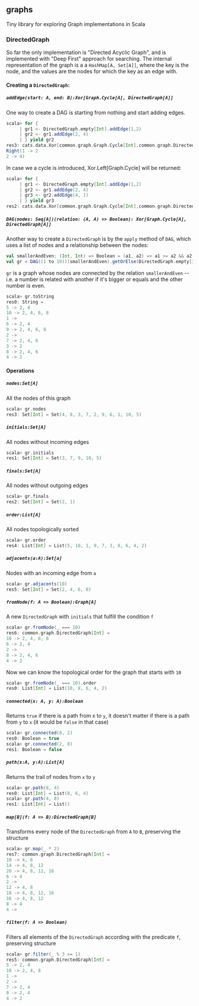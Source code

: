 ## graphs

Tiny library for exploring Graph implementations in Scala

### DirectedGraph
So far the only implementation is "Directed Acyclic Graph", and is implemented with "Deep First" approach for searching. The internal representation of the graph is a a `HashMap[A, Set[A]]`, where the key is the node, and the values are the nodes for which the key as an edge with.

#### Creating a `DirectedGraph`:

##### `addEdge(start: A, end: B):Xor[Graph.Cycle[A], DirectedGraph[A]]`

One way to create a DAG is starting from nothing and start adding edges.

```scala
scala> for {
     | gr1 <- DirectedGraph.empty[Int].addEdge(1,2)
     | gr2 <- gr1.addEdge(2, 4)
     | } yield gr2
res3: cats.data.Xor[common.graph.Graph.Cycle[Int],common.graph.DirectedGraph[Int]] =
Right(1 -> 2
2 -> 4)
```

In case we a cycle is introduced, Xor.Left[Graph.Cycle] will be returned:

```scala
scala> for {
     | gr1 <- DirectedGraph.empty[Int].addEdge(1,2)
     | gr2 <- gr1.addEdge(2, 4)
     | gr3 <- gr2.addEdge(4, 1)
     | } yield gr3
res2: cats.data.Xor[common.graph.Graph.Cycle[Int],common.graph.DirectedGraph[Int]] = Left(Cycle(List(4, 1, 2, 4)))
```

##### `DAG(nodes: Seq[A])(relation: (A, A) => Boolean): Xor[Graph.Cycle[A], DirectedGraph[A]]`

Another way to create a `DirectedGraph` is by the `apply` method of `DAG`, which uses a list of nodes and a relationship between the nodes:

```scala
val smallerAndEven: (Int, Int) => Boolean = (a1, a2) => a1 >= a2 && a2 % 2 == 0
val gr = DAG((1 to 10))(smallerAndEven).getOrElse(DirectedGraph.empty[Int])
```

`gr` is a graph whose nodes are connected by the relation `smallerAndEven` -- i.e. a number is related with another if it's bigger or equals and the other number is even.

```scala
scala> gr.toString
res0: String =
5 -> 2, 4
10 -> 2, 4, 6, 8
1 ->
6 -> 2, 4
9 -> 2, 4, 6, 8
2 ->
7 -> 2, 4, 6
3 -> 2
8 -> 2, 4, 6
4 -> 2
```

#### Operations

##### `nodes:Set[A]`
All the nodes of this graph
```scala
scala> gr.nodes
res3: Set[Int] = Set(4, 8, 3, 7, 2, 9, 6, 1, 10, 5)
```

##### `initials:Set[A]`
All nodes without incoming edges
```scala
scala> gr.initials
res1: Set[Int] = Set(3, 7, 9, 10, 5)
```

##### `finals:Set[A]`
All nodes without outgoing edges
```scala
scala> gr.finals
res2: Set[Int] = Set(2, 1)
```


##### `order:List[A]`
All nodes topologically sorted
```scala
scala> gr.order
res4: List[Int] = List(5, 10, 1, 9, 7, 3, 8, 6, 4, 2)
```

##### `adjacents(a:A):Set[a]`
Nodes with an incoming edge from `a`
```scala
scala> gr.adjacents(10)
res5: Set[Int] = Set(2, 4, 6, 8)
```

##### `fromNode(f: A => Boolean):Graph[A]`
A new `DirectedGraph` with `initials` that fulfill the condition `f`
```scala
scala> gr.fromNode(_ === 10)
res6: common.graph.DirectedGraph[Int] =
10 -> 2, 4, 6, 8
6 -> 2, 4
2 ->
8 -> 2, 4, 6
4 -> 2
```

Now we can know the topological order for the graph that starts with `10`
```scala
scala> gr.fromNode(_ === 10).order
res0: List[Int] = List(10, 8, 6, 4, 2)
```

##### `connected(x: A, y: A):Boolean`
Returns `true` if there is a path from x to `y`, it doesn't matter if there is a path from `y` to `x` (it would be `false` in that case)
```scala
scala> gr.connected(8, 2)
res0: Boolean = true
scala> gr.connected(2, 8)
res1: Boolean = false
```

##### `path(x:A, y:A):List[A]`
Returns the trail of nodes from `x` to `y`
```scala
scala> gr.path(8, 4)
res0: List[Int] = List(8, 6, 4)
scala> gr.path(4, 8)
res1: List[Int] = List()
```

##### `map[B](f: A => B):DirectedGraph[B]`
Transforms every node of the `DirectedGraph` from `A` to `B`, preserving the structure
```scala
scala> gr.map(_ * 2)
res7: common.graph.DirectedGraph[Int] =
10 -> 4, 8
14 -> 4, 8, 12
20 -> 4, 8, 12, 16
6 -> 4
2 ->
12 -> 4, 8
18 -> 4, 8, 12, 16
16 -> 4, 8, 12
8 -> 4
4 ->
```

##### `filter(f: A => Boolean)`
Filters all elements of the `DirectedGraph` according with the predicate `f`, preserving structure
```scala
scala> gr.filter(_ % 3 >= 1)
res5: common.graph.DirectedGraph[Int] =
5 -> 2, 4
10 -> 2, 4, 8
1 ->
2 ->
7 -> 2, 4
8 -> 2, 4
4 -> 2
```
